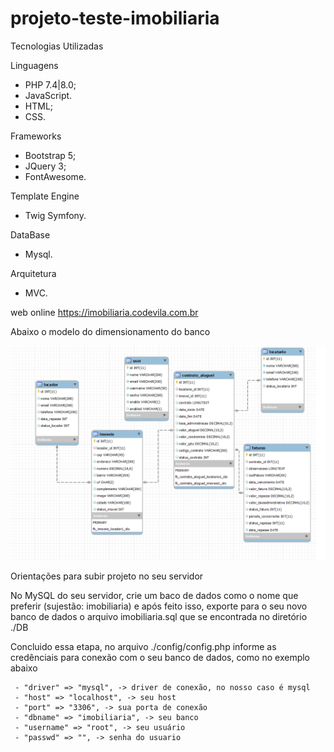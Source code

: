 # projeto-teste-imobiliaria

Tecnologias Utilizadas

Linguagens
- PHP 7.4|8.0;
- JavaScript.
- HTML;
- CSS.

Frameworks
- Bootstrap 5;
- JQuery 3;
- FontAwesome.

Template Engine
- Twig Symfony.

DataBase
- Mysql.

Arquitetura
- MVC.

web online
https://imobiliaria.codevila.com.br

Abaixo o modelo do dimensionamento do banco 

<p align="center">
<a href="#"><img src="https://github.com/wesleyvilaseca/projeto-imobiliaria/blob/master/DB/Modelagem%20BD%20Imobiliaria.png" alt="modelo_banco"></a>
</p>

Orientações para subir projeto no seu servidor

No MySQL do seu servidor, crie um baco de dados como o nome que preferir (sujestão: imobiliaria)
e após feito isso, exporte para o seu novo banco de dados o arquivo imobiliaria.sql que se encontrada no diretório ./DB

Concluido essa etapa, no arquivo ./config/config.php informe as credênciais para conexão com o seu banco de dados, como no exemplo abaixo

     - "driver" => "mysql", -> driver de conexão, no nosso caso é mysql
     - "host" => "localhost", -> seu host
     - "port" => "3306", -> sua porta de conexão 
     - "dbname" => "imobiliaria", -> seu banco
     - "username" => "root", -> seu usuário
     - "passwd" => "", -> senha do usuario
